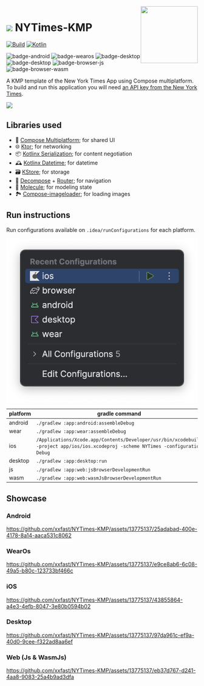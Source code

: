 <img src="https://user-images.githubusercontent.com/13775137/226222990-558b58ca-20c0-4a45-8285-bf037f79647f.png" align="right" width="150" height="150" />

# <img src=".idea/icon.svg" height="23"/>  NYTimes-KMP

[![Build](https://github.com/xxfast/NYTimes-KMP/actions/workflows/build.yml/badge.svg)](https://github.com/xxfast/NYTimes-KMP/actions/workflows/build.yml)
[![Kotlin](https://img.shields.io/badge/Kotlin-2.0.20-blue.svg?style=flat&logo=kotlin)](https://kotlinlang.org)

![badge-android](http://img.shields.io/badge/platform-android-6EDB8D.svg?style=flat)
![badge-wearos](http://img.shields.io/badge/platform-wearos-8ECDA0.svg?style=flat)
![badge-desktop](http://img.shields.io/badge/platform-desktop-4D76CD.svg?style=flat)
![badge-desktop](http://img.shields.io/badge/platform-ios-EAEAEA.svg?style=flat)
![badge-browser-js](https://img.shields.io/badge/platform-js-F8DB5D.svg?style=flat)
![badge-browser-wasm](https://img.shields.io/badge/platform-wasm-F8DB5D.svg?style=flat)

A KMP template of the New York Times App using Compose multiplatform. To build and run this application you will need [an API key from the New York Times](https://developer.nytimes.com/).

<img src="https://user-images.githubusercontent.com/13775137/235060514-3b7f8779-7f2b-4f48-8e09-ef89d0a06344.png" width="720">

## Libraries used
- 🧩 [Compose Multiplatform](https://github.com/JetBrains/compose-multiplatform); for shared UI
- 🌐 [Ktor](https://github.com/ktorio/ktor); for networking
- 📦 [Kotlinx Serialization](https://github.com/Kotlin/kotlinx.serialization); for content negotiation
- 🕰️ [Kotlinx Datetime](https://github.com/Kotlin/kotlinx-datetime); for datetime
- 🗃️ [KStore](https://github.com/xxfast/KStore); for storage
- 🚏 [Decompose](https://github.com/arkivanov/Decompose) + [Router](https://github.com/xxfast/Decompose-Router); for navigation
- 🧪 [Molecule](https://github.com/cashapp/molecule); for modeling state
- 🏞️ [Compose-imageloader](https://github.com/qdsfdhvh/compose-imageloader); for loading images

## Run instructions

Run configurations available on `.idea/runConfigurations` for each platform.

<img alt="run-config.png" src="artwork/run-config.png" />

| platform | gradle command                                                                                                                      |
|----------|-------------------------------------------------------------------------------------------------------------------------------------|
| android  | `./gradlew :app:android:assembleDebug`                                                                                              |
| wear     | `./gradlew :app:wear:assembleDebug`                                                                                                 |
| ios      | `/Applications/Xcode.app/Contents/Developer/usr/bin/xcodebuild -project app/ios/ios.xcodeproj -scheme NYTimes -configuration Debug` |
| desktop  | `./gradlew :app:desktop:run`                                                                                                        |
| js       | `./gradlew :app:web:jsBrowserDevelopmentRun`                                                                                        |
| wasm     | `./gradlew :app:web:wasmJsBrowserDevelopmentRun`                                                                                    |

## Showcase

### Android

https://github.com/xxfast/NYTimes-KMP/assets/13775137/25adabad-400e-4178-8a14-aaca531c8062

### WearOs

https://github.com/xxfast/NYTimes-KMP/assets/13775137/e9ce8ab6-6c08-49a5-b80c-123733bf466c

### iOS

https://github.com/xxfast/NYTimes-KMP/assets/13775137/43855864-a4e3-4efb-8047-3e80b0594b02

### Desktop

https://github.com/xxfast/NYTimes-KMP/assets/13775137/97da961c-ef9a-40d0-9cee-f322ad8aa6ef

### Web (Js & WasmJs)

https://github.com/xxfast/NYTimes-KMP/assets/13775137/eb37d767-d241-4aa8-9083-25a4b9ad3dfa
